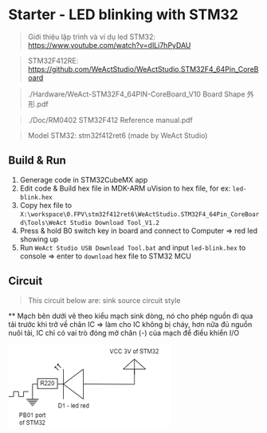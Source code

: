 # Starter - LED blinking with STM32
> Giới thiệu lập trình và ví dụ led STM32: https://www.youtube.com/watch?v=dILi7hPyDAU

> STM32F412RE: https://github.com/WeActStudio/WeActStudio.STM32F4_64Pin_CoreBoard

> ./Hardware/WeAct-STM32F4_64PIN-CoreBoard_V10 Board Shape 外形.pdf

> ./Doc/RM0402 STM32F412 Reference manual.pdf

> Model STM32: stm32f412ret6 (made by WeAct Studio)

## Build & Run
1. Generage code in STM32CubeMX app
2. Edit code & Build hex file in MDK-ARM uVision to hex file, for ex: `led-blink.hex`
3. Copy hex file to `X:\workspace\0.FPV\stm32f412ret6\WeActStudio.STM32F4_64Pin_CoreBoard\Tools\WeAct Studio Download Tool_V1.2`
4. Press & hold B0 switch key in board and connect to Computer => red led showing up
5. Run `WeAct Studio USB Download Tool.bat` and input `led-blink.hex` to console => enter to `download` hex file to STM32 MCU

## Circuit
> This circuit below are: sink source circuit style

** Mạch bên dưới vẽ theo kiểu mạch sink dòng, nó cho phép nguồn đi qua tải trước khi trở về chân IC => làm cho IC không bị cháy, hơn nữa đủ nguồn nuôi tải, IC chỉ có vai trò đóng mở chân (-) của mạch để điều khiển I/O

![Led-blink with STM32](circuit.png)
